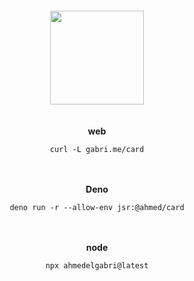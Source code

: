 <div align="center">
	<br>
	<br>
	<br>
	<br>
  <img  src="http://www.nyan.cat/cats/original.gif" width="150" />
  <br>
<br>
<br>
    <strong>web</strong>
    <br>
  <pre><code>curl -L gabri.me/card</code></pre>
	<br>
	<br>
    <strong>Deno</strong>
  <pre><code>deno run -r --allow-env jsr:@ahmed/card</code></pre>
	<br>
	<br>
    <strong>node</strong>
  <pre><code>npx ahmedelgabri@latest</code></pre>
</div>
